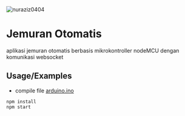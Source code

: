 <img src="https://komarev.com/ghpvc/?username=nuraziz0404&label=Profile%20views&color=0e75b6&style=flat" alt="nuraziz0404" />

# Jemuran Otomatis

aplikasi jemuran otomatis berbasis mikrokontroller nodeMCU dengan komunikasi websocket


## Usage/Examples

- compile file [arduino.ino](https://github.com/nuraziz0404/arduino-websocket/blob/main/arduino/arduino.ino)

```
npm install
npm start
```

